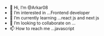 - 👋 Hi, I’m @Arkar08
- 👀 I’m interested in ...Frontend developer
- 🌱 I’m currently learning ...react js and next js
- 💞️ I’m looking to collaborate on ...
- 📫 How to reach me ...javascript


<!---
Arkar08/Arkar08 is a ✨ special ✨ repository because its `README.md` (this file) appears on your GitHub profile.
You can click the Preview link to take a look at your changes.
--->

